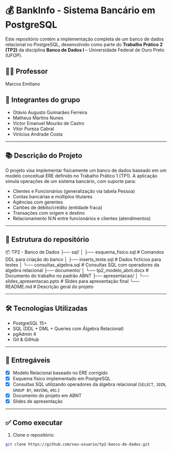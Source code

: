 # 💰 BankInfo - Sistema Bancário em PostgreSQL

Este repositório contém a implementação completa de um banco de dados relacional no PostgreSQL, desenvolvido como parte do **Trabalho Prático 2 (TP2)** da disciplina **Banco de Dados I** – Universidade Federal de Ouro Preto (UFOP).

## 👨‍🏫 Professor
Marcos Emiliano

## 👥 Integrantes do grupo
- Otávio Augusto Guimarães Ferreira  
- Matheus Martins Nunes  
- Victor Emanuel Mourão de Castro  
- Vitor Pureza Cabral  
- Vinícius Andrade Costa

---

## 📚 Descrição do Projeto

O projeto visa implementar fisicamente um banco de dados baseado em um modelo conceitual ERE definido no Trabalho Prático 1 (TP1). A aplicação simula operações de um sistema bancário, com suporte para:

- Clientes e Funcionários (generalização via tabela Pessoa)
- Contas bancárias e múltiplos titulares
- Agências com gerentes
- Cartões de débito/crédito (entidade fraca)
- Transações com origem e destino
- Relacionamento N:N entre funcionários e clientes (atendimentos)

---

## 📁 Estrutura do repositório
📦 TP2 - Banco de Dados
├── sql/
│ ├── esquema_fisico.sql # Comandos DDL para criação do banco
│ ├── inserts_teste.sql # Dados fictícios para testes
│ └── consultas_algebra.sql # Consultas SQL com operadores da álgebra relacional
├── documento/
│ └── tp2_modelo_abnt.docx # Documento do trabalho no padrão ABNT
├── apresentacao/
│ └── slides_apresentacao.pptx # Slides para apresentação final
└── README.md # Descrição geral do projeto

---

## 🛠️ Tecnologias Utilizadas

- PostgreSQL 15+
- SQL (DDL + DML + Queries com Álgebra Relacional)
- pgAdmin 4
- Git & GitHub

---

## 📌 Entregáveis

- [x] Modelo Relacional baseado no ERE corrigido
- [x] Esquema físico implementado em PostgreSQL
- [x] Consultas SQL utilizando operadores da álgebra relacional (`SELECT`, `JOIN`, `GROUP BY`, `HAVING`, etc.)
- [x] Documento do projeto em ABNT
- [x] Slides de apresentação

---

## ✅ Como executar

1. Clone o repositório:
```bash
git clone https://github.com/seu-usuario/tp2-banco-de-dados.git
